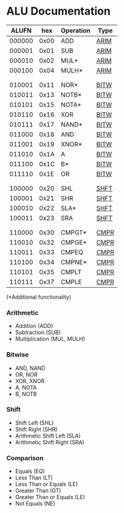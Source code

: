 # ALU Documentation

| ALUFN  | hex  | Operation | Type |
|--------|------|-----------|------|
| 000000 | 0x00 | ADD       | [ARIM](#arithmetic) |
| 000001 | 0x01 | SUB       | [ARIM](#arithmetic) |
| 000010 | 0x02 | MUL*      | [ARIM](#arithmetic) |
| 000100 | 0x04 | MULH*     | [ARIM](#arithmetic) |
|        |      |           |      |
|        |      |           |      |
| 010001 | 0x11 | NOR*      | [BITW](#bitwise) |
| 010011 | 0x13 | NOTB*     | [BITW](#bitwise) |
| 010101 | 0x15 | NOTA*     | [BITW](#bitwise) |
| 010110 | 0x16 | XOR       | [BITW](#bitwise) |
| 010111 | 0x17 | NAND*     | [BITW](#bitwise) |
| 011000 | 0x18 | AND       | [BITW](#bitwise) |
| 011001 | 0x19 | XNOR*     | [BITW](#bitwise) |
| 011010 | 0x1A | A         | [BITW](#bitwise) |
| 011100 | 0x1C | B*        | [BITW](#bitwise) |
| 011110 | 0x1E | OR        | [BITW](#bitwise) |
|        |      |           |      |
|        |      |           |      |
| 100000 | 0x20 | SHL       | [SHFT](#shift) |
| 100001 | 0x21 | SHR       | [SHFT](#shift) |
| 100010 | 0x22 | SLA*      | [SHFT](#shift) |
| 100011 | 0x23 | SRA       | [SHFT](#shift) |
|        |      |           |      |
|        |      |           |      |
| 110000 | 0x30 | CMPGT*    | [CMPR](#comparison) |
| 110010 | 0x32 | CMPGE*    | [CMPR](#comparison) |
| 110011 | 0x33 | CMPEQ     | [CMPR](#comparison) |
| 110100 | 0x34 | CMPNE*    | [CMPR](#comparison) |
| 110101 | 0x35 | CMPLT     | [CMPR](#comparison) |
| 110111 | 0x37 | CMPLE     | [CMPR](#comparison) |

(*Additional functionality)

### Arithmetic

- Addition (ADD)
- Subtraction (SUB)
- Multiplication (MUL, MULH)

### Bitwise

- AND, NAND
- OR, NOR
- XOR, XNOR
- A, NOTA
- B, NOTB

### Shift

- Shift Left (SHL)
- Shift Right (SHR)
- Arithmetic Shift Left (SLA)
- Arithmetic Shift Right (SRA)

### Comparison

- Equals (EQ)
- Less Than (LT)
- Less Than or Equals (LE)
- Greater Than (GT)
- Greater Than or Equals (LE)
- Not Equals (NE)